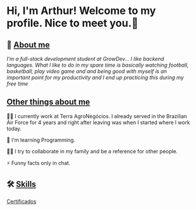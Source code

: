 #  Hi, I'm Arthur! Welcome to my profile.  Nice to meet you.👋


## 🚀 <u>About me</u>
<em>I'm a full-stack development student at GrowDev... I like backend languages. What I like to do in my spare time is basically watching football, basketball, play video game and and being good with myself is an important point for my productivity and I end up practicing this during my free time</em>


## <u>Other things about me</u>
👩‍💻 I currently work at Terra AgroNegócios. I already served in the Brazilian Air Force for 4 years and right after leaving was when I started where I work today.

🧠 I'm learning Programming.

👯‍♀️ I try to collaborate in my family and be a reference for other people.

⚡️ Funny facts only in chat.


## 🛠 <u>Skills</u>
<a href="https://www.linkedin.com/in/arthurpnuness23/details/certifications/" target="_blank">Certificados</a>

